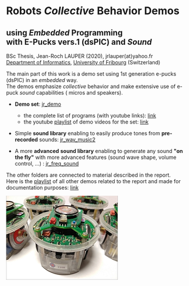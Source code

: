 # Robots *Collective* Behavior Demos 

## using *Embedded* Programming <br/>with E-Pucks vers.1 (dsPIC) and *Sound*

BSc Thesis, Jean-Roch LAUPER (2020), jrlauper(at)yahoo.fr <br/>
[Department of Informatics](http://diuf.unifr.ch), [University of Fribourg](http://www.unifr.ch) (Switzerland)

The main part of this work is a demo set using 1st generation e-pucks (dsPIC) in an *embedded* way. <br/>
The demos emphasize *collective* behavior and make extensive use of e-puck *sound* capabilities ( micros and speakers). 

- **Demo set**: [jr_demo](https://github.com/jrlauper/jrl_epuck/tree/master/jr_demo)
    - the complete list of programs (with youtube links): [link](https://github.com/jrlauper/jrl_epuck/blob/master/jr_demo/programs-list.md)
    - the youtube <u>playlist</u> of demo videos for the set: [link](https://www.youtube.com/playlist?list=PLrscHgSUZPdr38tirAsB4_4Q93khKP9Rv)

- Simple **sound library** enabling to easily produce tones from **pre-recorded** sounds: [jr_wav_music2](https://github.com/jrlauper/jrl_epuck/tree/master/jr_wav_music2)
- A more **advanced** **sound library** enabling to generate any sound **"on the fly"** with more advanced features (sound wave shape, volume control, ...) : [jr_freq_sound](https://github.com/jrlauper/jrl_epuck/tree/master/jr_freq_sound)

The other folders are connected to material described in the report. <br/>
Here is the <u>playlist</u> of all other demos related to the report and made for documentation purposes: [link](https://www.youtube.com/playlist?list=PLrscHgSUZPdrjsOhXDUBphgNyq3NGuZ5R)

![e-puck](image.jpg)



